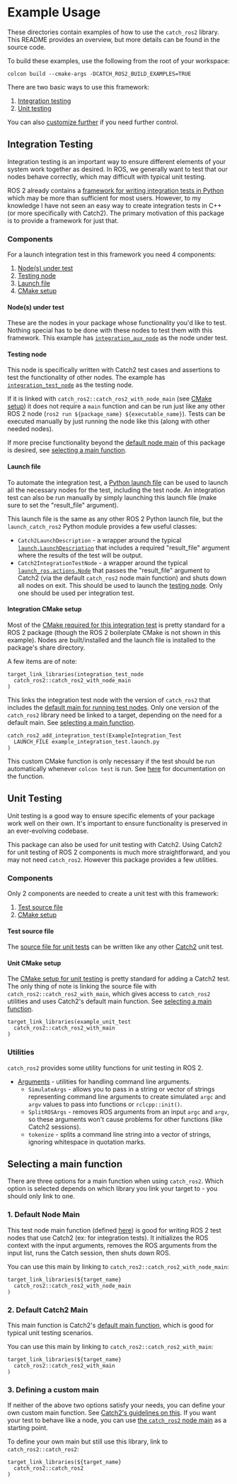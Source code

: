 # Example Usage
These directories contain examples of how to use the `catch_ros2` library. This README provides an overview, but more details can be found in the source code.

To build these examples, use the following from the root of your workspace:

```
colcon build --cmake-args -DCATCH_ROS2_BUILD_EXAMPLES=TRUE
```

There are two basic ways to use this framework:
1. [Integration testing](#integration-testing)
2. [Unit testing](#unit-testing)

You can also [customize further](#selecting-a-main-function) if you need further control.

## Integration Testing
Integration testing is an important way to ensure different elements of your system work together as desired. In ROS, we generally want to test that our nodes behave correctly, which may difficult with typical unit testing.

ROS 2 already contains a [framework for writing integration tests in Python](https://github.com/ros2/launch/tree/rolling/launch_testing) which may be more than sufficient for most users. However, to my knowledge I have not seen an easy way to create integration tests in C++ (or more specifically with Catch2). The primary motivation of this package is to provide a framework for just that.

### Components
For a launch integration test in this framework you need 4 components:
1. [Node(s) under test](#nodes-under-test)
2. [Testing node](#testing-node)
3. [Launch file](#launch-file)
4. [CMake setup](#integration-cmake-setup)

#### Node(s) under test
These are the nodes in your package whose functionality you'd like to test. Nothing special has to be done with these nodes to test them with this framework. This example has [`integration_aux_node`](integration_test/integration_aux_node.cpp) as the node under test.

#### Testing node
This node is specifically written with Catch2 test cases and assertions to test the functionality of other nodes. The example has [`integration_test_node`](integration_test/integration_test_node.cpp) as the testing node.

If it is linked with `catch_ros2::catch_ros2_with_node_main` (see [CMake setup](#integration-cmake-setup)) it does not require a `main` function and can be run just like any other ROS 2 node (`ros2 run ${package_name} ${executable_name}`). Tests can be executed manually by just running the node like this (along with other needed nodes).

If more precise functionality beyond the [default node main](../src/main.cpp) of this package is desired, see [selecting a main function](#selecting-a-main-function).

#### Launch file
To automate the integration test, a [Python launch file](integration_test/example_integration_test.launch.py) can be used to launch all the necessary nodes for the test, including the test node. An integration test can also be run manually by simply launching this launch file (make sure to set the "result_file" argument).

This launch file is the same as any other ROS 2 Python launch file, but the `launch_catch_ros2` Python module provides a few useful classes:
- `Catch2LaunchDescription` - a wrapper around the typical [`launch.LaunchDescription`](https://github.com/ros2/launch/blob/rolling/launch/launch/launch_description.py) that includes a required "result_file" argument where the results of the test will be output.
- `Catch2IntegrationTestNode` - a wrapper around the typical [`launch_ros.actions.Node`](https://github.com/ros2/launch_ros/blob/rolling/launch_ros/launch_ros/actions/node.py) that passes the "result_file" argument to Catch2 (via the default `catch_ros2` node main function) and shuts down all nodes on exit. This should be used to launch the [testing node](#testing-node). Only one should be used per integration test.

#### Integration CMake setup
Most of the [CMake required for this integration test](integration_test/CMakeLists.txt) is pretty standard for a ROS 2 package (though the ROS 2 boilerplate CMake is not shown in this example). Nodes are built/installed and the launch file is installed to the package's share directory.

A few items are of note:
```
target_link_libraries(integration_test_node
  catch_ros2::catch_ros2_with_node_main
)
```
This links the integration test node with the version of `catch_ros2` that includes the [default main for running test nodes](../src/main.cpp). Only one version of the `catch_ros2` library need be linked to a target, depending on the need for a default main. See [selecting a main function](#selecting-a-main-function).

```
catch_ros2_add_integration_test(ExampleIntegration_Test
  LAUNCH_FILE example_integration_test.launch.py
)
```
This custom CMake function is only necessary if the test should be run automatically whenever `colcon test` is run. See [here](../cmake/catch_ros2_add_integration_test.cmake) for documentation on the function.

## Unit Testing
Unit testing is a good way to ensure specific elements of your package work well on their own. It's important to ensure functionality is preserved in an ever-evolving codebase.

This package can also be used for unit testing with Catch2. Using Catch2 for unit testing of ROS 2 components is much more straightforward, and you may not need `catch_ros2`. However this package provides a few utilities.

### Components
Only 2 components are needed to create a unit test with this framework:
1. [Test source file](#test-source-file)
2. [CMake setup](#unit-cmake-setup)

#### Test source file
The [source file for unit tests](unit_test/example_unit_test.cpp) can be written like any other [Catch2](https://github.com/catchorg/Catch2) unit test.

#### Unit CMake setup
The [CMake setup for unit testing](unit_test/CMakeLists.txt) is pretty standard for adding a Catch2 test. The only thing of note is linking the source file with `catch_ros2::catch_ros2_with_main`, which gives access to `catch_ros2` utilities and uses Catch2's default main function. See [selecting a main function](#selecting-a-main-function).
```
target_link_libraries(example_unit_test
  catch_ros2::catch_ros2_with_main
)
```

### Utilities
`catch_ros2` provides some utility functions for unit testing in ROS 2.

- [Arguments](../include/catch_ros2/arguments.hpp) - utilities for handling command line arguments.
  - `SimulateArgs` - allows you to pass in a string or vector of strings representing command line arguments to create simulated `argc` and `argv` values to pass into functions or `rclcpp::init()`.
  - `SplitROSArgs` - removes ROS arguments from an input `argc` and `argv`, so these arguments won't cause problems for other functions (like Catch2 sessions).
  - `tokenize` - splits a command line string into a vector of strings, ignoring whitespace in quotation marks.

## Selecting a main function
There are three options for a main function when using `catch_ros2`. Which option is selected depends on which library you link your target to - you should only link to one.

### 1. Default Node Main
This test node main function (defined [here](../src/main.cpp)) is good for writing ROS 2 test nodes that use Catch2 (ex: for integration tests). It initializes the ROS context with the input arguments, removes the ROS arguments from the input list, runs the Catch session, then shuts down ROS.

You can use this main by linking to `catch_ros2::catch_ros2_with_node_main`:
```
target_link_libraries(${target_name}
  catch_ros2::catch_ros2_with_node_main
)
```

### 2. Default Catch2 Main
This main function is Catch2's [default main function](https://github.com/catchorg/Catch2/blob/devel/src/catch2/internal/catch_main.cpp), which is good for typical unit testing scenarios.

You can use this main by linking to `catch_ros2::catch_ros2_with_main`:
```
target_link_libraries(${target_name}
  catch_ros2::catch_ros2_with_main
)
```

### 3. Defining a custom main
If neither of the above two options satisfy your needs, you can define your own custom main function. See [Catch2's guidelines on this](https://github.com/catchorg/Catch2/blob/devel/docs/own-main.md). If you want your test to behave like a node, you can use [the `catch_ros2` node main](../src/main.cpp) as a starting point.

To define your own main but still use this library, link to `catch_ros2::catch_ros2`:
```
target_link_libraries(${target_name}
  catch_ros2::catch_ros2
)
```